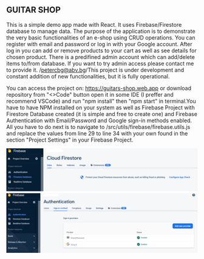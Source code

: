 ## GUITAR SHOP 

This is a simple demo app made with React. It uses Firebase/Firestore database to manage data.
The purpose of the application is to demonstrate the very basic functionalities of an e-shop using CRUD operations.
You can register with email and password or log in with your Google account. After log in you can
add or remove products to your cart as well as see details for chosen product. There is a predifined
admin account which can add/delete items to/from database. If you want to try admin access please 
contact me to provide it. /petercbg@abv.bg/This project is under development and constant addition
of new functionalities, but it is fully operational.

You can access the project on: https://guitars-shop.web.app
                    or
download repository from "<>Code" button open it in some IDE (I preffer and recommend VSCode)
and run "npm install" then "npm start" in terminal.You have to have NPM installed on your
system as well as Firebase Project with Firestore Database created (it is simple and free to create one)
and Firebase Authentication with Email/Password and Google sign-in methods enabled.
All you have to do next is to navigate to /src/utils/firebase/firebase.utils.js and replace 
the values ​​from line 29 to line 34 with your own found in the section "Project Settings" in your Firebase Project.

![Cloud firestore](firestore.png)
![Authentication](auth.png)